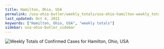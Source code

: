 ```yaml
---
title: Hamilton, Ohio, USA
permalink: /usa-ohio-butler/weekly_totals/usa-ohio-hamilton-weekly_totals.html
last_updated: Oct 4, 2021
keywords: ["Hamilton, Ohio, USA", "weekly totals"]
sidebar: usa-ohio-butler_sidebar
---
```


![Weekly Totals of Confirmed Cases for Hamilton, Ohio, USA](/covid_tracker/images/graphs/usa-ohio-hamilton-weekly_totals_graph.png)
